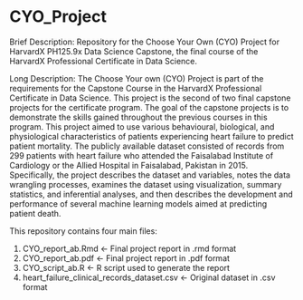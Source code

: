 # CYO_Project

Brief Description: Repository for the Choose Your Own (CYO) Project for HarvardX PH125.9x Data Science Capstone, the final course of the HarvardX Professional Certificate in Data Science.

Long Description: The Choose Your own (CYO) Project is part of the requirements for the Capstone Course in the HarvardX Professional Certificate in Data Science. This project is the second of two final capstone projects for the certificate program. The goal of the capstone projects is to demonstrate the skills gained throughout the previous courses in this program. This project aimed to use various behavioural, biological, and physiological characteristics of patients experiencing heart failure to predict patient mortality. The publicly available dataset consisted of records from 299 patients with heart failure who attended the Faisalabad Institute of Cardiology or the Allied Hospital in Faisalabad, Pakistan in 2015. Specifically, the project describes the dataset and variables, notes the data wrangling processes, examines the dataset using visualization, summary statistics, and inferential analyses, and then describes the development and performance of several machine learning models aimed at predicting patient death. 

This repository contains four main files:  
1) CYO_report_ab.Rmd <- Final project report in .rmd format  
2) CYO_report_ab.pdf <- Final project report in .pdf format  
3) CYO_script_ab.R <- R script used to generate the report  
4) heart_failure_clinical_records_dataset.csv <- Original dataset in .csv format  
